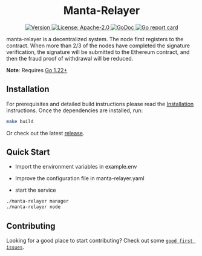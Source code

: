 <!--
parent:
  order: false
-->

<div align="center">
  <h1> Manta-Relayer </h1>
</div>

<div align="center">
  <a href="https://github.com/dapplink-labs/babylonfp-relayer-ethl2/releases/latest">
    <img alt="Version" src="https://img.shields.io/github/tag/dapplink-labs/babylonfp-relayer-ethl2.svg" />
  </a>
  <a href="https://github.com/dapplink-labs/babylonfp-relayer-ethl2/blob/main/LICENSE">
    <img alt="License: Apache-2.0" src="https://img.shields.io/github/license/dapplink-labs/babylonfp-relayer-ethl2.svg" />
  </a>
  <a href="https://pkg.go.dev/github.com/dapplink-labs/babylonfp-relayer-ethl2">
    <img alt="GoDoc" src="https://godoc.org/github.com/dapplink-labs/babylonfp-relayer-ethl2?status.svg" />
  </a>
  <a href="https://goreportcard.com/report/github.com/dapplink-labs/babylonfp-relayer-ethl2">
    <img alt="Go report card" src="https://goreportcard.com/badge/github.com/dapplink-labs/babylonfp-relayer-ethl2"/>
  </a>
</div>

manta-relayer is a decentralized system. The node first registers to the contract.
When more than 2/3 of the nodes have completed the signature verification, 
the signature will be submitted to the Ethereum contract, and then the fraud proof of withdrawal will be reduced.

**Note**: Requires [Go 1.22+](https://golang.org/dl/)

## Installation

For prerequisites and detailed build instructions please read the [Installation](https://github.com/eniac-x-labs/dapplink/) instructions. Once the dependencies are installed, run:

```bash
make build
```

Or check out the latest [release](https://github.com/eniac-x-labs/finality-node).

## Quick Start

* Import the environment variables in example.env

* Improve the configuration file in manta-relayer.yaml

* start the service
```bash
./manta-relayer manager
./manta-relayer node
```

## Contributing

Looking for a good place to start contributing? Check out some [`good first issues`](https://github.com/eniac-x-labs/finality-node/issues?q=is%3Aopen+is%3Aissue+label%3A%22good+first+issue%22).

